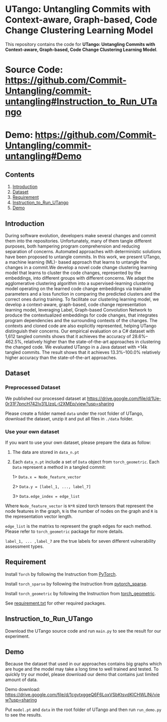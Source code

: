 # UTango: Untangling Commits with Context-aware, Graph-based, Code Change Clustering Learning Model

<p aligh="center"> This repository contains the code for <b>UTango: Untangling Commits with Context-aware, Graph-based, Code Change Clustering Learning Model</b>.</p>

# Source Code: https://github.com/Commit-Untangling/commit-untangling#Instruction_to_Run_UTango
# Demo: https://github.com/Commit-Untangling/commit-untangling#Demo


## Contents
1. [Introduction](#Introduction)
2. [Dataset](#Dataset)
3. [Requirement](#Requirement)
4. [Instruction_to_Run_UTango](#Instruction_to_Run_UTango)
5. [Demo](#Demo)

## Introduction

During software evolution, developers make several changes and
commit them into the repositories. Unfortunately, many of them
tangle different purposes, both hampering program comprehension
and reducing separation of concerns. Automated approaches with
deterministic solutions have been proposed to untangle commits.
In this work, we present UTango, a machine learning (ML)-
based approach that learns to untangle the changes in a commit.We
develop a novel code change clustering learning model that learns to
cluster the code changes, represented by the embeddings, into different
groups with different concerns. We adapt the agglomerative
clustering algorithm into a supervised-learning clustering model
operating on the learned code change embeddings via trainable parameters
and a loss function in comparing the predicted clusters and
the correct ones during training. To facilitate our clustering learning
model, we develop a context-aware, graph-based, code change
representation learning model, leveraging Label, Graph-based Convolution
Network to produce the contextualized embeddings for code
changes, that integrates program dependencies and the surrounding
contexts of the changes. The contexts and cloned code are also
explicitly represented, helping UTango distinguish their concerns.
Our empirical evaluation on a C# dataset with 1,612 tangled commits
shows that it achieves the accuracy of 28.6%–462.5%, relatively
higher than the state-of-the-art approaches in clustering the
changed code. We evaluated UTango in a Java dataset with +14k
tangled commits. The result shows that it achieves 13.3%–100.0%
relatively higher accuracy than the state-of-the-art approaches.

## Dataset

### Preprocessed Dataset

We published our processed dataset at https://drive.google.com/file/d/1Ue-0r31F7pncH742Iv31LIzqL-t2XMEp/view?usp=sharing

Please create a folder named ```data``` under the root folder of UTango, download the dataset, unzip it and put all files in ```./data``` folder.

### Use your own dataset

If you want to use your own dataset, please prepare the data as follow:

1. The data are stored in ```data_n.pt```

2. Each ```data_n.pt``` include a set of ```Data``` object from ```torch_geometric```. Each ```Data``` represent a method in a tangled commit:
	
	1> ```Data.x = Node_feature_vector```
	
	2> ```Data.y = [label_1, ..., label_7]```
	
	3> ```Data.edge_index = edge_list```
	
Where ```Node_feature_vector``` is ```N*R``` sized torch tensors that represent the node features in the graph, ```N``` is the number of nodes on the graph and ```R``` is the representation vector length.

```edge_list``` is  the matrixs to represent the graph edges for each method. Please refer to ```torch_geometric``` package for more details.

```label_1, ... ,label_7``` are the true labels for seven different vulnerability assessment types.

## Requirement

Install ```Torch``` by following the Instruction from [PyTorch](https://pytorch.org/get-started/locally).

Install ```torch_sparse``` by following the Instruction from [pytorch_sparse](https://github.com/rusty1s/pytorch_sparse).

Install ```torch_geometric``` by following the Instruction from [torch_geometric](https://pytorch-geometric.readthedocs.io/en/latest/notes/installation.html).

See [requirement.txt](https://github.com/Commit-Untangling//blob/main/requirement.txt) for other required packages. 


## Instruction_to_Run_UTango

Download the UTango source code and run ```main.py``` to see the result for our experiment. 

## Demo

Because the dataset that used in our approaches contains big graphs which are huge and the model may take a long time to well trained and tested. To quickly try our model, please download our demo that contains just limited amount of data. 

Demo download: https://drive.google.com/file/d/1cgvtxggeQ6F6LoxVSbKtsvdKICHWLlNj/view?usp=sharing

Put ```model.pt``` and ```data``` in the root folder of UTango and then run ```run_demo.py``` to see the results.
